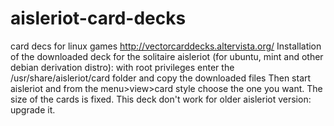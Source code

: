 # aisleriot-card-decks
card decs for linux games
http://vectorcarddecks.altervista.org/
Installation of the downloaded deck for the solitaire aisleriot (for ubuntu, mint and other debian derivation distro):
with root privileges enter the /usr/share/aisleriot/card folder and copy the downloaded files
Then start aisleriot and from the menu>view>card style choose the one you want. The size of the cards is fixed.
This deck don't work for older aisleriot version: upgrade it. 
